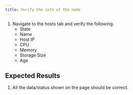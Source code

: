 ```yaml
---
title: Verify the info of the node	
---
```

1. Navigate to the hosts tab and verify the following.
    - State
    - Name
    - Host IP
    - CPU
    - Memory
    - Storage Size
    - Age

## Expected Results
1. All the data/status shown on the page should be correct.	